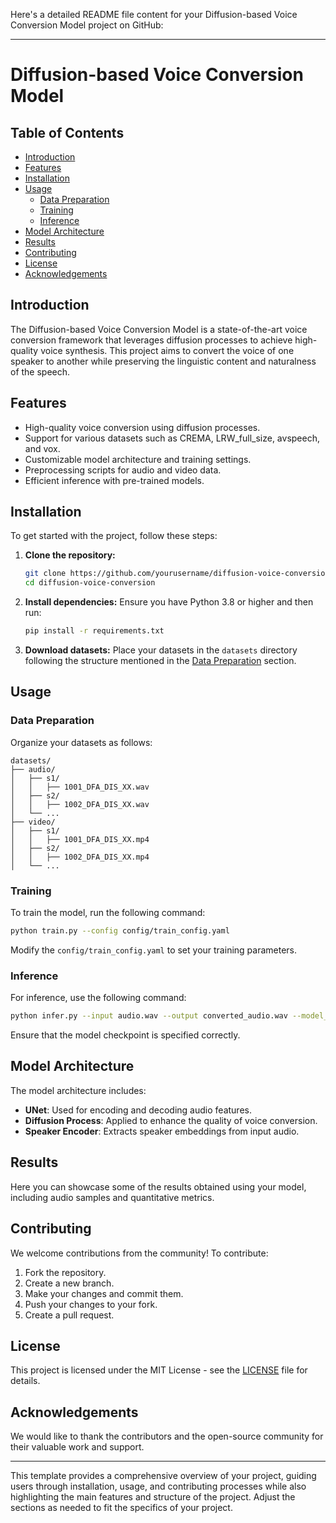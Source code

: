 Here's a detailed README file content for your Diffusion-based Voice Conversion Model project on GitHub:

---

# Diffusion-based Voice Conversion Model

## Table of Contents
- [Introduction](#introduction)
- [Features](#features)
- [Installation](#installation)
- [Usage](#usage)
  - [Data Preparation](#data-preparation)
  - [Training](#training)
  - [Inference](#inference)
- [Model Architecture](#model-architecture)
- [Results](#results)
- [Contributing](#contributing)
- [License](#license)
- [Acknowledgements](#acknowledgements)

## Introduction
The Diffusion-based Voice Conversion Model is a state-of-the-art voice conversion framework that leverages diffusion processes to achieve high-quality voice synthesis. This project aims to convert the voice of one speaker to another while preserving the linguistic content and naturalness of the speech.

## Features
- High-quality voice conversion using diffusion processes.
- Support for various datasets such as CREMA, LRW_full_size, avspeech, and vox.
- Customizable model architecture and training settings.
- Preprocessing scripts for audio and video data.
- Efficient inference with pre-trained models.

## Installation
To get started with the project, follow these steps:

1. **Clone the repository:**
   ```bash
   git clone https://github.com/yourusername/diffusion-voice-conversion.git
   cd diffusion-voice-conversion
   ```

2. **Install dependencies:**
   Ensure you have Python 3.8 or higher and then run:
   ```bash
   pip install -r requirements.txt
   ```

3. **Download datasets:**
   Place your datasets in the `datasets` directory following the structure mentioned in the [Data Preparation](#data-preparation) section.

## Usage

### Data Preparation
Organize your datasets as follows:
```
datasets/
├── audio/
│   ├── s1/
│   │   ├── 1001_DFA_DIS_XX.wav
│   ├── s2/
│   │   ├── 1002_DFA_DIS_XX.wav
│   └── ...
├── video/
│   ├── s1/
│   │   ├── 1001_DFA_DIS_XX.mp4
│   ├── s2/
│   │   ├── 1002_DFA_DIS_XX.mp4
│   └── ...
```

### Training
To train the model, run the following command:
```bash
python train.py --config config/train_config.yaml
```
Modify the `config/train_config.yaml` to set your training parameters.

### Inference
For inference, use the following command:
```bash
python infer.py --input audio.wav --output converted_audio.wav --model_path checkpoints/model.pth
```
Ensure that the model checkpoint is specified correctly.

## Model Architecture
The model architecture includes:
- **UNet**: Used for encoding and decoding audio features.
- **Diffusion Process**: Applied to enhance the quality of voice conversion.
- **Speaker Encoder**: Extracts speaker embeddings from input audio.

## Results
Here you can showcase some of the results obtained using your model, including audio samples and quantitative metrics.

## Contributing
We welcome contributions from the community! To contribute:
1. Fork the repository.
2. Create a new branch.
3. Make your changes and commit them.
4. Push your changes to your fork.
5. Create a pull request.

## License
This project is licensed under the MIT License - see the [LICENSE](LICENSE) file for details.

## Acknowledgements
We would like to thank the contributors and the open-source community for their valuable work and support.

---

This template provides a comprehensive overview of your project, guiding users through installation, usage, and contributing processes while also highlighting the main features and structure of the project. Adjust the sections as needed to fit the specifics of your project.
